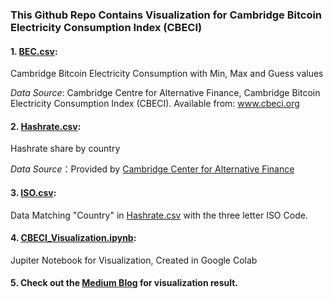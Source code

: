 ### This Github Repo Contains Visualization for Cambridge Bitcoin Electricity Consumption Index (CBECI)



#### 1. [BEC.csv](https://github.com/sunshineluyao/CBECI/blob/master/BEC.csv): 

Cambridge Bitcoin Electricity Consumption with Min, Max and Guess values 

*Data Source*: Cambridge Centre for Alternative Finance, Cambridge Bitcoin Electricity Consumption Index (CBECI). Available from: www.cbeci.org 

#### 2. [Hashrate.csv](https://github.com/sunshineluyao/CBECI/blob/master/Hashrate.csv): 

Hashrate share by country 

*Data Source*：Provided by [Cambridge Center for Alternative Finance](https://www.cbeci.org/contact/) 

#### 3. [ISO.csv](https://en.wikipedia.org/wiki/List_of_ISO_3166_country_codes): 

Data Matching "Country" in [Hashrate.csv](https://github.com/sunshineluyao/CBECI/blob/master/Hashrate.csv) with the three letter ISO Code. 


#### 4. [CBECI_Visualization.ipynb](https://github.com/sunshineluyao/CBECI/blob/master/CBECI_Visualization.ipynb): 

Jupiter Notebook for Visualization, Created in Google Colab

#### 5. Check out the [Medium Blog](https://medium.com/@sunshineluyao/cambridge-bitcoin-electricity-consumption-index-plotly-express-visualizations-69f52a0cc78d) for visualization result. 
